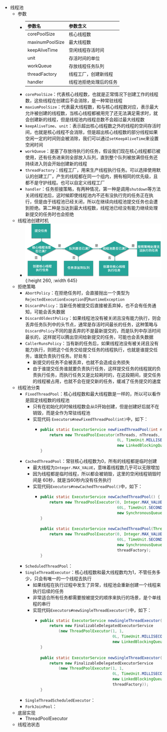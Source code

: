 - 线程池
	- 参数
		- | 参数名          | 参数含义               |
		  | --------------- | ---------------------- |
		  | corePoolSize    | 核心线程数             |
		  | maxinumPoolSize | 最大线程数             |
		  | keepAliveTime   | 空闲线程存活时间       |
		  | unit            | 存活时间的单位         |
		  | workQueue       | 存放线程任务队列       |
		  | threadFactory   | 线程工厂，创建新线程   |
		  | handler         | 线程池拒绝处理后的任务 |
		- `corePoolSize`：代表核心线程数，也就是正常情况下创建工作的线程数，这些线程在创建后不会消除，是一种常驻线程
		- `maxiumPoolSize`：代表最大线程数，和与核心线程数对应，表示最大允许被创建的线程数，当核心线程都被用完了还无法满足需求时，就会创建新的线程，但是线程池内线程总数不会超过最大线程数
		- `keepAliveTime`、`unit`：表示超出核心线程数之外的线程的空间存活时间，也就是核心线程不会消除，但是超出核心线程数的部分线程如果空闲一定的时间则会被消除，我们可以通过`setKeepAliveTime`来设置空闲时间
		- `workQueue`：是塞了存放待执行的任务，假设我们现在核心线程都已被使用，还有任务进来则全部放入队列，直到整个队列被放满但任务还持续进入则会开始创建新的线程
		- `threadFactory`：线程工厂，用来生产线程执行任务。可以选择使用默认的创建工厂，产生的线程都在同一个组内，拥有相同的优先级，且都不是守护线程。也可以自定义线程工厂
		- `handler`：任务拒接策略，有两种情况，第一种是调用`shutdown`等方法关闭线程池后，这时候即使线程池内不还有没执行完的任务正在执行，但是由于线程池已经关闭，所以在继续向线程池提交任务也会遭到拒绝。第二种是当达到最大线程数，线程池已经没有能力继续处理新提交的任务时也会拒绝
	- 线程池创建时机
		- ![线程池创建时机](../assets/image_1704553401456_0.png){:height 260, :width 645}
	- 拒绝策略
		- `AbortPolicy`：在拒绝任务时，会直接抛出一个类型为`RejectedExecutionException`的`RuntimeException`
		- `DiscardPolicy`：当新任务被提交后直接被丢弃掉，也不会有任务通知，可能会丢失数据
		- `DiscardOldestPolicy`：如果线程池没有被关闭且没有能力执行，则会丢弃任务队列中的头节点，通常是存活时间最长的任务，这种策略与`DiscardPolicy`不同的是丢弃的不是最新提交的，而是队列中存活时间最长的，这样就可以腾出空间给新提交的任务，可能也会丢失数据
		- `CallerRunsPolicy`：当有新的任务后，如果线程池没有被关闭且没有能力执行，则把这个任务交给提交任务的线程执行，也就是谁提交任务，谁就负责执行任务。好处有：
			- 新提交的任务不会被丢弃，也就不会造成业务损失
			- 由于谁提交任务谁就要负责执行任务，这样提交任务的线程就的负责执行任务，而执行任务又是比较耗时的，在这段期间，提交任务的线程被占用，也就不会在提交新的任务，缓减了任务提交的速度
	- 线程池分类
		- `FixedThreadPool`：核心线程数和最大线程数是一样的，所以可以看作是固定线程数的线程池
			- 只有在初始化的时候线程数会从0开始创建，但是创建好后就不在销毁，而是全作为常驻线程池
			- 实现代码 `Executors#newFixedThreadPool(int)`中，如下：
				- ```java
				  public static ExecutorService newFixedThreadPool(int nThreads) {
				      return new ThreadPoolExecutor(nThreads, nThreads,
				                                    0L, TimeUnit.MILLISECONDS,
				                                    new LinkedBlockingQueue<Runnable>());
				  }
				  ```
		- `CachedThreadPool`：常驻核心线程数为0，所有的线程都是临时创建
			- 最大线程为`Integer.MAX_VALUE`，意味着线程数几乎可以无限增加
			- 因为线程都是临时线程，所以都会被销毁，这里的空闲线程销毁时间是 60秒，就是当60秒内没有任务执行
			- 实现代码`Executors#newCachedThreadPool()`中，如下：
				- ```java
				  public static ExecutorService newCachedThreadPool() {
				      return new ThreadPoolExecutor(0, Integer.MAX_VALUE,
				                                    60L, TimeUnit.SECONDS,
				                                    new SynchronousQueue<Runnable>());
				  }
				  
				  public static ExecutorService newCachedThreadPool(ThreadFactory threadFactory) {
				      return new ThreadPoolExecutor(0, Integer.MAX_VALUE,
				                                    60L, TimeUnit.SECONDS,
				                                    new SynchronousQueue<Runnable>(),
				                                    threadFactory);
				  }
				  ```
		- `ScheduledThreadPool`：
		- `SingleThreadExecutor`：核心线程数和最大线程数均为1，不管任务多少，只会有唯一的一个线程去执行
			- 如果线程在执行过程中发生了异常，线程池会重新创建一个线程来执行后续的任务
			- 非常适合所有任务都需要按被提交的顺序来执行的场景，是个单线程的串行
			- 实现代码`Executors#newSingleThreadExecutor()`中，如下：
				- ```java
				  public static ExecutorService newSingleThreadExecutor() {
				      return new FinalizableDelegatedExecutorService
				          (new ThreadPoolExecutor(1, 1,
				                                  0L, TimeUnit.MILLISECONDS,
				                                  new LinkedBlockingQueue<Runnable>()));
				  }
				  
				  public static ExecutorService newSingleThreadExecutor(ThreadFactory threadFactory) {
				      return new FinalizableDelegatedExecutorService
				          (new ThreadPoolExecutor(1, 1,
				                                  0L, TimeUnit.MILLISECONDS,
				                                  new LinkedBlockingQueue<Runnable>(),
				                                  threadFactory));
				  }
				  ```
		- `SingleThreadScheduledExecutor`：
		- `ForkJoinPool`：
	- 底层实现
		- ThreadPoolExecutor
	- 线程池状态